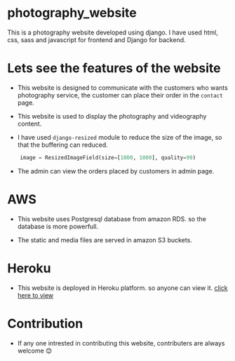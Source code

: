 # photography_website

 This is a photography website developed using django. I have used html, css, sass and javascript for frontend and Django for backend.

# Lets see the features of the website

  * This website is designed to communicate with the customers who wants photography service, the customer can place their order in the `contact` page.

  * This website is used to display the photography and videography content.

  * I have used `django-resized` module to reduce the size of the image, so that the buffering can reduced.

  ```python
      image = ResizedImageField(size=[1000, 1000], quality=99)
  ```
  * The admin can view the orders placed by customers in admin page.

  # AWS
    
* This website uses Postgresql database from amazon RDS. so the database is more powerfull.

* The static and media files are served in amazon S3 buckets. 

# Heroku
 * This website is deployed in Heroku platform. so anyone can view it.
 [ click here to view](https://smilestudios.herokuapp.com/)

# Contribution
  
  * If any one intrested in contributing this website, contributers are always welcome :blush:

